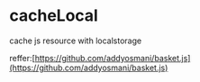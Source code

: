 # cacheLocal
cache js resource with localstorage

reffer:[https://github.com/addyosmani/basket.js](https://github.com/addyosmani/basket.js)